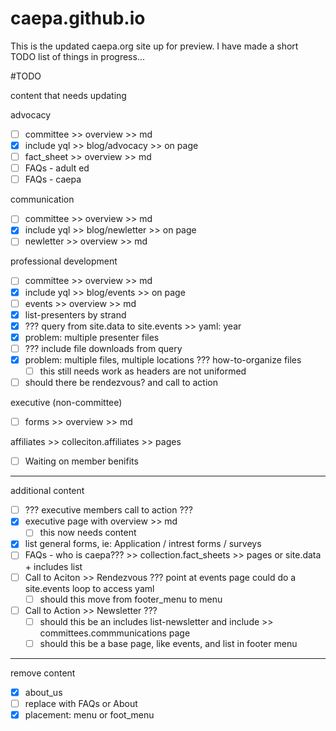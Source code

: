 # caepa.github.io

This is the updated caepa.org site up for preview.
I have made a short TODO list of things in progress...

#TODO

content that needs updating

advocacy
- [ ] committee >> overview >> md
- [x] include yql >> blog/advocacy >> on page
- [ ] fact_sheet >> overview >> md 
- [ ] FAQs - adult ed 
- [ ] FAQs - caepa
 
communication
- [ ] committee >> overview >> md
- [x] include yql >> blog/newletter >> on page
- [ ] newletter >> overview >> md
 
professional development
- [ ] committee >> overview >> md
- [x] include yql >> blog/events >> on page
- [ ] events  >> overview >> md
- [x] list-presenters by strand
- [x] ??? query from site.data to site.events >> yaml: year
- [x] problem: multiple presenter files
- [ ] ??? include file downloads from query
- [x] problem: multiple files, multiple locations ??? how-to-organize files
  - [ ] this still needs work as headers are not uniformed
- [ ] should there be rendezvous? and call to action
 
executive (non-committee)
- [ ] forms >> overview >> md

affiliates >> colleciton.affiliates >> pages
- [ ] Waiting on member benifits

---

additional content
- [ ] ??? executive members call to action ???
- [x] executive page with overview >> md
  - [ ] this now needs content
- [x] list general forms, ie: Application / intrest forms / surveys
- [ ] FAQs - who is caepa??? >> collection.fact_sheets >> pages or site.data + includes list
- [ ] Call to Aciton >> Rendezvous ??? point at events page could do a site.events loop to access yaml
  - [ ] should this move from footer_menu to menu
- [ ] Call to Action >> Newsletter ???
  - [ ] should this be an includes list-newsletter and include >> committees.commmunications page 
  - [ ] should this be a base page, like events, and list in footer menu

---
remove content
- [x] about_us
- [ ] replace with FAQs or About
- [x] placement: menu or foot_menu
